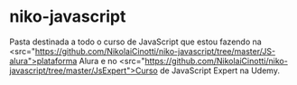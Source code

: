 # niko-javascript
Pasta destinada a todo o curso de JavaScript que estou fazendo na <src="https://github.com/NikolaiCinotti/niko-javascript/tree/master/JS-alura">plataforma Alura</src> e no <src="https://github.com/NikolaiCinotti/niko-javascript/tree/master/JsExpert">Curso de JavaScript Expert</src> na Udemy.
